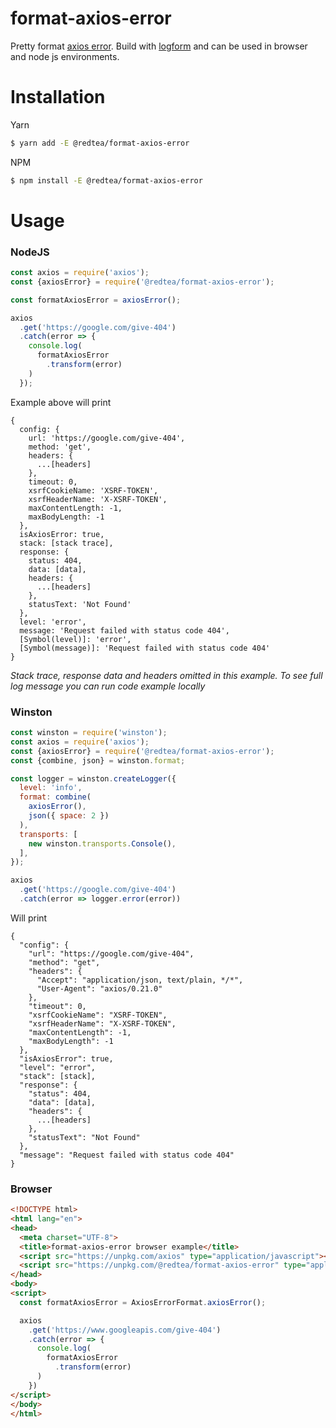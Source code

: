 # format-axios-error

Pretty format [axios error](https://github.com/axios/axios#handling-errors). Build with [logform](https://github.com/winstonjs/logform) and can be used in browser and node js environments.

# Installation

Yarn

```bash
$ yarn add -E @redtea/format-axios-error
```

NPM

```bash
$ npm install -E @redtea/format-axios-error
```

# Usage

### NodeJS


```javascript
const axios = require('axios');
const {axiosError} = require('@redtea/format-axios-error');

const formatAxiosError = axiosError();

axios
  .get('https://google.com/give-404')
  .catch(error => {
    console.log(
      formatAxiosError
        .transform(error)
    )
  });
```
Example above will print
```
{
  config: {
    url: 'https://google.com/give-404',
    method: 'get',
    headers: {
      ...[headers]
    },
    timeout: 0,
    xsrfCookieName: 'XSRF-TOKEN',
    xsrfHeaderName: 'X-XSRF-TOKEN',
    maxContentLength: -1,
    maxBodyLength: -1
  },
  isAxiosError: true,
  stack: [stack trace],
  response: {
    status: 404,
    data: [data],
    headers: {
      ...[headers]
    },
    statusText: 'Not Found'
  },
  level: 'error',
  message: 'Request failed with status code 404',
  [Symbol(level)]: 'error',
  [Symbol(message)]: 'Request failed with status code 404'
}
```
_Stack trace, response data and headers omitted in this example. To see full log message you can run code example locally_

### Winston

```javascript
const winston = require('winston');
const axios = require('axios');
const {axiosError} = require('@redtea/format-axios-error');
const {combine, json} = winston.format;	

const logger = winston.createLogger({
  level: 'info',
  format: combine(
    axiosError(),
    json({ space: 2 })
  ),
  transports: [
    new winston.transports.Console(),
  ],
});

axios
  .get('https://google.com/give-404')
  .catch(error => logger.error(error))
```
Will print
```
{
  "config": {
    "url": "https://google.com/give-404",
    "method": "get",
    "headers": {
      "Accept": "application/json, text/plain, */*",
      "User-Agent": "axios/0.21.0"
    },
    "timeout": 0,
    "xsrfCookieName": "XSRF-TOKEN",
    "xsrfHeaderName": "X-XSRF-TOKEN",
    "maxContentLength": -1,
    "maxBodyLength": -1
  },
  "isAxiosError": true,
  "level": "error",
  "stack": [stack],
  "response": {
    "status": 404,
    "data": [data],
    "headers": {
      ...[headers]
    },
    "statusText": "Not Found"
  },
  "message": "Request failed with status code 404"
}
```

### Browser

```html
<!DOCTYPE html>
<html lang="en">
<head>
  <meta charset="UTF-8">
  <title>format-axios-error browser example</title>
  <script src="https://unpkg.com/axios" type="application/javascript"></script>
  <script src="https://unpkg.com/@redtea/format-axios-error" type="application/javascript"></script>
</head>
<body>
<script>
  const formatAxiosError = AxiosErrorFormat.axiosError();

  axios
    .get('https://www.googleapis.com/give-404')
    .catch(error => {
      console.log(
        formatAxiosError
          .transform(error)
      )
    })
</script>
</body>
</html>
```
